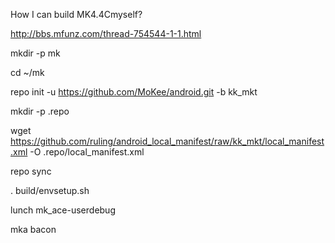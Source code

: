 How I can build MK4.4Cmyself?

http://bbs.mfunz.com/thread-754544-1-1.html

mkdir -p mk

cd ~/mk

repo init -u https://github.com/MoKee/android.git -b kk_mkt

mkdir -p .repo

wget https://github.com/ruling/android_local_manifest/raw/kk_mkt/local_manifest.xml -O .repo/local_manifest.xml

repo sync

. build/envsetup.sh

lunch mk_ace-userdebug

mka bacon

